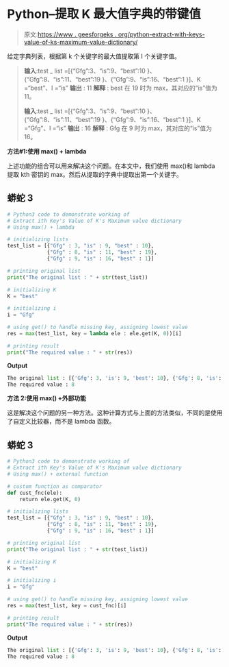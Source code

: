 # Python–提取 K 最大值字典的带键值

> 原文:[https://www . geesforgeks . org/python-extract-with-keys-value-of-ks-maximum-value-dictionary/](https://www.geeksforgeeks.org/python-extract-ith-keys-value-of-ks-maximum-value-dictionary/)

给定字典列表，根据第 k 个关键字的最大值提取第 I 个关键字值。

> **输入**:test _ list =[{“Gfg”:3、“is”:9、“best”:10 }、{“Gfg”:8、“is”:11、“best”:19 }、{“Gfg”:9、“is”:16、“best”:1 }]、K =“best”、I =“is”
> **输出** : 11
> **解释** : best 在 19 时为 max，其对应的“is”值为 11。
> 
> **输入**:test _ list =[{“Gfg”:3、“is”:9、“best”:10 }、{“Gfg”:8、“is”:11、“best”:19 }、{“Gfg”:9、“is”:16、“best”:1 }]、K =“Gfg”、I =“is”
> **输出** : 16
> **解释** : Gfg 在 9 时为 max，其对应的“is”值为 16。

**方法#1:使用 max() + lambda**

上述功能的组合可以用来解决这个问题。在本文中，我们使用 max()和 lambda 提取 kth 密钥的 max。然后从提取的字典中提取出第一个关键字。

## 蟒蛇 3

```py
# Python3 code to demonstrate working of 
# Extract ith Key's Value of K's Maximum value dictionary
# Using max() + lambda

# initializing lists
test_list = [{"Gfg" : 3, "is" : 9, "best" : 10}, 
             {"Gfg" : 8, "is" : 11, "best" : 19},
             {"Gfg" : 9, "is" : 16, "best" : 1}]

# printing original list
print("The original list : " + str(test_list))

# initializing K 
K = "best"

# initializing i 
i = "Gfg"

# using get() to handle missing key, assigning lowest value
res = max(test_list, key = lambda ele : ele.get(K, 0))[i]

# printing result 
print("The required value : " + str(res))
```

**Output**

```py
The original list : [{'Gfg': 3, 'is': 9, 'best': 10}, {'Gfg': 8, 'is': 11, 'best': 19}, {'Gfg': 9, 'is': 16, 'best': 1}]
The required value : 8

```

**方法 2:使用 max() +外部功能**

这是解决这个问题的另一种方法。这种计算方式与上面的方法类似，不同的是使用了自定义比较器，而不是 lambda 函数。

## 蟒蛇 3

```py
# Python3 code to demonstrate working of 
# Extract ith Key's Value of K's Maximum value dictionary
# Using max() + external function

# custom function as comparator
def cust_fnc(ele):
    return ele.get(K, 0) 

# initializing lists
test_list = [{"Gfg" : 3, "is" : 9, "best" : 10}, 
             {"Gfg" : 8, "is" : 11, "best" : 19},
             {"Gfg" : 9, "is" : 16, "best" : 1}]

# printing original list
print("The original list : " + str(test_list))

# initializing K 
K = "best"

# initializing i 
i = "Gfg"

# using get() to handle missing key, assigning lowest value
res = max(test_list, key = cust_fnc)[i]

# printing result 
print("The required value : " + str(res))
```

**Output**

```py
The original list : [{'Gfg': 3, 'is': 9, 'best': 10}, {'Gfg': 8, 'is': 11, 'best': 19}, {'Gfg': 9, 'is': 16, 'best': 1}]
The required value : 8

```